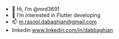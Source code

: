 - 👋 Hi, I’m @mrd3691
- 👀 I’m interested in Flutter developing
- 📫 m.rasool.dabaghian@gmail.com
- linkedin www.linkedin.com/in/dabbaghian

<!---
mrd3691/mrd3691 is a ✨ special ✨ repository because its `README.md` (this file) appears on your GitHub profile.
You can click the Preview link to take a look at your changes.
--->
